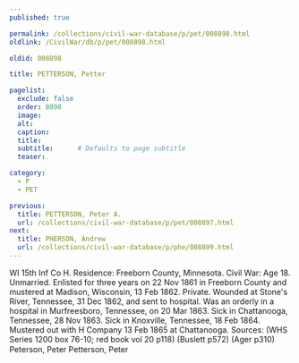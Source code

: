 ```yaml
---
published: true

permalink: /collections/civil-war-database/p/pet/008898.html
oldlink: /CivilWar/db/p/pet/008898.html

oldid: 008898

title: PETTERSON, Petter

pagelist:
  exclude: false
  order: 8898
  image: 
  alt:
  caption:
  title:
  subtitle:      # Defaults to page subtitle
  teaser:

category: 
  - P 
  - PET

previous:
  title: PETTERSON, Peter A.
  url: /collections/civil-war-database/p/pet/008897.html  
next:
  title: PHERSON, Andrew
  url: /collections/civil-war-database/p/phe/008899.html   
---
```

WI 15th Inf Co H. Residence: Freeborn County, Minnesota. Civil War: Age 18. Unmarried. Enlisted for three years on 22 Nov 1861 in Freeborn County and mustered at Madison, Wisconsin, 13 Feb 1862. Private. Wounded at Stone&#39;s River, Tennessee, 31 Dec 1862, and sent to hospital. Was an orderly in a hospital in Murfreesboro, Tennessee, on 20 Mar 1863. Sick in Chattanooga, Tennessee, 28 Nov 1863. Sick in Knoxville, Tennessee, 18 Feb 1864. Mustered out with H Company 13 Feb 1865 at Chattanooga. Sources: (WHS Series 1200 box 76-10; red book vol 20 p118) (Buslett p572) (Ager p310) &#147;Peterson, Peter&#148; &#147;Petterson, Peter&#148;
